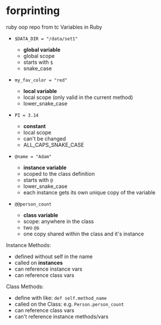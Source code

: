 # forprinting
ruby oop repo from tc
Variables in Ruby

* `$DATA_DIR = "/data/set1"`
  * **global variable**
  * global scope
  * starts with `$`
  * snake_case

* `my_fav_color = "red"`
  * **local variable**
  * local scope (only valid in the current method)
  * lower_snake_case

* `PI = 3.14`
  * **constant**
  * local scope
  * can't be changed
  * ALL_CAPS_SNAKE_CASE

* `@name = "Adam"`
  * **instance variable**
  * scoped to the class definition
  * starts with `@`
  * lower_snake_case
  * each instance gets its own unique copy of the variable

* `@@person_count`
  * **class variable**
  * scope: anywhere in the class
  * two `@`s
  * one copy shared within the class and it's instance



Instance Methods:
  * defined without self in the name
  * called on **instances**
  * can reference instance vars
  * can reference class vars

Class Methods:
  * define with like: `def self.method_name`
  * called on the Class: e.g. `Person.person_count`
  * can reference class vars
  * can't reference instance methods/vars
